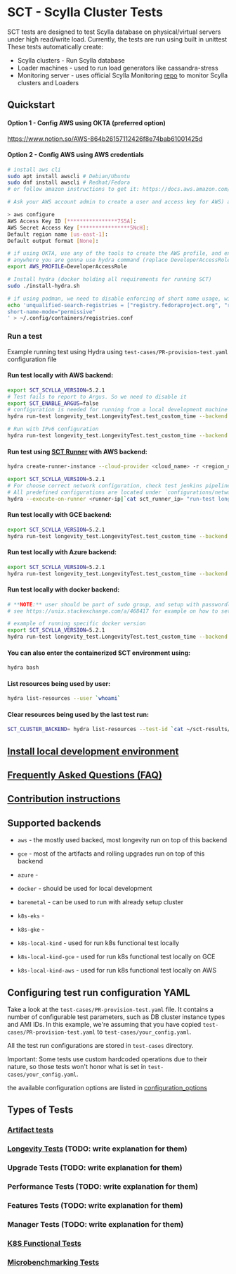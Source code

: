 # SCT - Scylla Cluster Tests

SCT tests are designed to test Scylla database on physical/virtual servers under high read/write load.
Currently, the tests are run using built in unittest
These tests automatically create:

* Scylla clusters - Run Scylla database
* Loader machines - used to run load generators like cassandra-stress
* Monitoring server - uses official Scylla Monitoring [repo](https://github.com/scylladb/scylla-monitoring) to monitor Scylla clusters and Loaders

## Quickstart

#### Option 1 - Config AWS using OKTA (preferred option)

https://www.notion.so/AWS-864b26157112426f8e74bab61001425d

#### Option 2 - Config AWS using AWS credentials
```bash
# install aws cli
sudo apt install awscli # Debian/Ubuntu
sudo dnf install awscli # Redhat/Fedora
# or follow amazon instructions to get it: https://docs.aws.amazon.com/cli/latest/userguide/getting-started-install.html

# Ask your AWS account admin to create a user and access key for AWS) and then configure AWS

> aws configure
AWS Access Key ID [****************7S5A]:
AWS Secret Access Key [****************5NcH]:
Default region name [us-east-1]:
Default output format [None]:

# if using OKTA, use any of the tools to create the AWS profile, and export it as such,
# anywhere you are gonna use hydra command (replace DeveloperAccessRole with the name of your profile):
export AWS_PROFILE=DeveloperAccessRole

# Install hydra (docker holding all requirements for running SCT)
sudo ./install-hydra.sh

# if using podman, we need to disable enforcing of short name usage, without it monitoring stack won't run from withing hydra
echo 'unqualified-search-registries = ["registry.fedoraproject.org", "registry.access.redhat.com", "docker.io", "quay.io"]
short-name-mode="permissive"
' > ~/.config/containers/registries.conf
```

### Run a test

Example running test using Hydra using `test-cases/PR-provision-test.yaml` configuration file

#### Run test locally with AWS backend:
```bash
export SCT_SCYLLA_VERSION=5.2.1
# Test fails to report to Argus. So we need to disable it
export SCT_ENABLE_ARGUS=false
# configuration is needed for running from a local development machine (default communication is via private addresses)
hydra run-test longevity_test.LongevityTest.test_custom_time --backend aws --config test-cases/PR-provision-test.yaml --config configurations/network_config/test_communication_public.yaml

# Run with IPv6 configuration
hydra run-test longevity_test.LongevityTest.test_custom_time --backend aws --config test-cases/PR-provision-test.yaml --config configurations/network_config/all_addresses_ipv6_public.yaml

```

#### Run test using [SCT Runner](./docs/sct-runners.md) with AWS backend:
```bash
hydra create-runner-instance --cloud-provider <cloud_name> -r <region_name> -z <az> -t <test-id> -d <run_duration>

export SCT_SCYLLA_VERSION=5.2.1
# For choose correct network configuration, check test jenkins pipeline.
# All predefined configurations are located under `configurations/network_config`
hydra --execute-on-runner <runner-ip|`cat sct_runner_ip> "run-test longevity_test.LongevityTest.test_custom_time --backend aws --config test-cases/PR-provision-test.yaml"
```

#### Run test locally with GCE backend:
```bash
export SCT_SCYLLA_VERSION=5.2.1
hydra run-test longevity_test.LongevityTest.test_custom_time --backend gce --config test-cases/PR-provision-test.yaml
```

#### Run test locally with Azure backend:
```bash
export SCT_SCYLLA_VERSION=5.2.1
hydra run-test longevity_test.LongevityTest.test_custom_time --backend azure --config test-cases/PR-provision-test.yaml
```

#### Run test locally with docker backend:
```bash
# **NOTE:** user should be part of sudo group, and setup with passwordless access,
# see https://unix.stackexchange.com/a/468417 for example on how to setup

# example of running specific docker version
export SCT_SCYLLA_VERSION=5.2.1
hydra run-test longevity_test.LongevityTest.test_custom_time --backend docker --config test-cases/PR-provision-test-docker.yaml
```

#### You can also enter the containerized SCT environment using:
```bash
hydra bash
```

#### List resources being used by user:
```bash
hydra list-resources --user `whoami`
```

#### Clear resources being used by the last test run:
```bash
SCT_CLUSTER_BACKEND= hydra list-resources --test-id `cat ~/sct-results/latest/test_id`
```

## [Install local development environment](docs/install-local-env.md)
## [Frequently Asked Questions (FAQ)](docs/faq.md)
## [Contribution instructions](docs/contrib.md)

## Supported backends

* `aws` - the mostly used backed, most longevity run on top of this backend
* `gce` - most of the artifacts and rolling upgrades run on top of this backend
* `azure` -
* `docker` - should be used for local development
* `baremetal` - can be used to run with already setup cluster

* `k8s-eks` -
* `k8s-gke` -
* `k8s-local-kind` - used for run k8s functional test locally
* `k8s-local-kind-gce` - used for run k8s functional test locally on GCE
* `k8s-local-kind-aws` - used for run k8s functional test locally on AWS

## Configuring test run configuration YAML

Take a look at the `test-cases/PR-provision-test.yaml` file. It contains a number of
configurable test parameters, such as DB cluster instance types and AMI IDs.
In this example, we're assuming that you have copied `test-cases/PR-provision-test.yaml`
to `test-cases/your_config.yaml`.

All the test run configurations are stored in `test-cases` directory.

Important: Some tests use custom hardcoded operations due to their nature,
so those tests won't honor what is set in `test-cases/your_config.yaml`.

the available configuration options are listed in [configuration_options](./docs/configuration_options.md)


## Types of Tests
### [Artifact tests](./docs/artifacts_test.md)
### [Longevity Tests](./docs/longevity.md) (TODO: write explanation for them)
### Upgrade Tests (TODO: write explanation for them)
### Performance Tests (TODO: write explanation for them)
### Features Tests (TODO: write explanation for them)
### Manager Tests (TODO: write explanation for them)
### [K8S Functional Tests](./docs/k8s-functional-test.md)
### [Microbenchmarking Tests](./docs/microbenchmarking.md)
